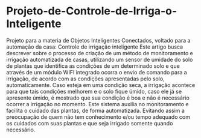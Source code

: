 # Projeto-de-Controle-de-Irriga-o-Inteligente
Projeto para a materia de Objetos Inteligentes Conectados, voltado para a automação da casa: Controle de irrigação inteligente
Este artigo busca descrever sobre o processo de criação de um método de monitoramento e irrigação automatizada de casas, utilizando um sensor de umidade do solo de plantas que identifica as condições de um determinado solo e que através de um módulo WIFI integrado ocorra o envio de comando para a irrigação, de acordo com as condições apresentadas pelo solo, automaticamente. Caso esteja em uma condição seca, a irrigação acontece para que tais condições melhorem e o solo fique úmido, caso ele já se apresente úmido, é mostrado que sua condição é boa e não é necessário ocorrer a irrigação no momento. Este sistema auxilia no monitoramento e facilita o cuidado das plantas, de forma automatizada. Evitando assim a preocupação de quem não tem conhecimento e/ou tempo adequado com os cuidados com suas plantas e que seja irrigado somente quando necessário.
